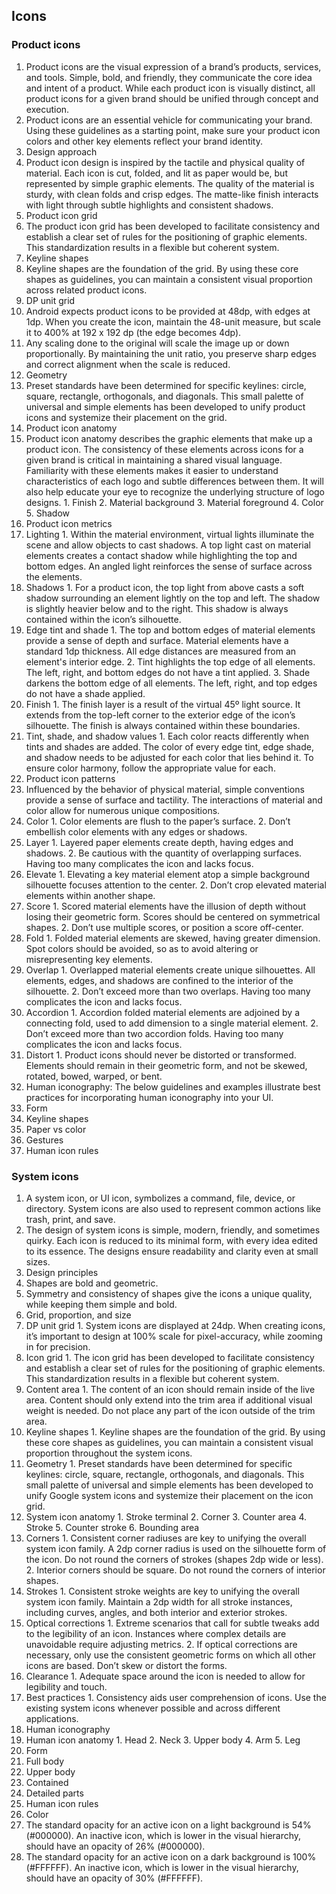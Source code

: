## Icons

### Product icons
1. Product icons are the visual expression of a brand’s products, services, and tools. Simple, bold, and friendly, they communicate the core idea and intent of a product. While each product icon is visually distinct, all product icons for a given brand should be unified through concept and execution.
2. Product icons are an essential vehicle for communicating your brand. Using these guidelines as a starting point, make sure your product icon colors and other key elements reflect your brand identity.
3. Design approach
  1. Product icon design is inspired by the tactile and physical quality of material. Each icon is cut, folded, and lit as paper would be, but represented by simple graphic elements. The quality of the material is sturdy, with clean folds and crisp edges. The matte-like finish interacts with light through subtle highlights and consistent shadows.
4. Product icon grid
  1. The product icon grid has been developed to facilitate consistency and establish a clear set of rules for the positioning of graphic elements. This standardization results in a flexible but coherent system.
5. Keyline shapes
  1. Keyline shapes are the foundation of the grid. By using these core shapes as guidelines, you can maintain a consistent visual proportion across related product icons.
6. DP unit grid
  1. Android expects product icons to be provided at 48dp, with edges at 1dp. When you create the icon, maintain the 48-unit measure, but scale it to 400% at 192 x 192 dp (the edge becomes 4dp).
  2. Any scaling done to the original will scale the image up or down proportionally. By maintaining the unit ratio, you preserve sharp edges and correct alignment when the scale is reduced.
7. Geometry
  1. Preset standards have been determined for specific keylines: circle, square, rectangle, orthogonals, and diagonals. This small palette of universal and simple elements has been developed to unify product icons and systemize their placement on the grid.
8. Product icon anatomy
  1. Product icon anatomy describes the graphic elements that make up a product icon. The consistency of these elements across icons for a given brand is critical in maintaining a shared visual language. Familiarity with these elements makes it easier to understand characteristics of each logo and subtle differences between them. It will also help educate your eye to recognize the underlying structure of logo designs.
    1. Finish
    2. Material background
    3. Material foreground
    4. Color
    5. Shadow
9. Product icon metrics
  1. Lighting
    1. Within the material environment, virtual lights illuminate the scene and allow objects to cast shadows. A top light cast on material elements creates a contact shadow while highlighting the top and bottom edges. An angled light reinforces the sense of surface across the elements.
  2. Shadows
    1. For a product icon, the top light from above casts a soft shadow surrounding an element lightly on the top and left. The shadow is slightly heavier below and to the right. This shadow is always contained within the icon’s silhouette.
  3. Edge tint and shade
    1. The top and bottom edges of material elements provide a sense of depth and surface. Material elements have a standard 1dp thickness. All edge distances are measured from an element's interior edge. 
    2. Tint highlights the top edge of all elements. The left, right, and bottom edges do not have a tint applied. 
    3. Shade darkens the bottom edge of all elements. The left, right, and top edges do not have a shade applied.
  4. Finish
    1. The finish layer is a result of the virtual 45º light source. It extends from the top-left corner to the exterior edge of the icon’s silhouette. The finish is always contained within these boundaries.
  5. Tint, shade, and shadow values
    1. Each color reacts differently when tints and shades are added. The color of every edge tint, edge shade, and shadow needs to be adjusted for each color that lies behind it. To ensure color harmony, follow the appropriate value for each.
10. Product icon patterns
  1. Influenced by the behavior of physical material, simple conventions provide a sense of surface and tactility. The interactions of material and color allow for numerous unique compositions.
  2. Color
    1. Color elements are flush to the paper’s surface.
    2. Don’t embellish color elements with any edges or shadows.
  3. Layer
    1. Layered paper elements create depth, having edges and shadows.
    2. Be cautious with the quantity of overlapping surfaces. Having too many complicates the icon and lacks focus.
  4. Elevate
    1. Elevating a key material element atop a simple background silhouette focuses attention to the center.
    2. Don’t crop elevated material elements within another shape.
  5. Score
    1. Scored material elements have the illusion of depth without losing their geometric form. Scores should be centered on symmetrical shapes.
    2. Don’t use multiple scores, or position a score off-center.
  6. Fold
    1. Folded material elements are skewed, having greater dimension. Spot colors should be avoided, so as to avoid altering or misrepresenting key elements.
  7. Overlap
    1. Overlapped material elements create unique silhouettes. All elements, edges, and shadows are confined to the interior of the silhouette.
    2. Don’t exceed more than two overlaps. Having too many complicates the icon and lacks focus.
  8. Accordion
    1. Accordion folded material elements are adjoined by a connecting fold, used to add dimension to a single material element.
    2. Don’t exceed more than two accordion folds. Having too many complicates the icon and lacks focus.
  9. Distort
    1. Product icons should never be distorted or transformed. Elements should remain in their geometric form, and not be skewed, rotated, bowed, warped, or bent.
11. Human iconography: The below guidelines and examples illustrate best practices for incorporating human iconography into your UI.
  1. Form
  2. Keyline shapes
  3. Paper vs color
  4. Gestures
  5. Human icon rules

### System icons
1. A system icon, or UI icon, symbolizes a command, file, device, or directory. System icons are also used to represent common actions like trash, print, and save.
2. The design of system icons is simple, modern, friendly, and sometimes quirky. Each icon is reduced to its minimal form, with every idea edited to its essence. The designs ensure readability and clarity even at small sizes.
3. Design principles
  1. Shapes are bold and geometric.
  2. Symmetry and consistency of shapes give the icons a unique quality, while keeping them simple and bold.
4. Grid, proportion, and size
  1. DP unit grid
    1. System icons are displayed at 24dp. When creating icons, it’s important to design at 100% scale for pixel-accuracy, while zooming in for precision.
  2. Icon grid
    1. The icon grid has been developed to facilitate consistency and establish a clear set of rules for the positioning of graphic elements. This standardization results in a flexible but coherent system.
  3. Content area
    1. The content of an icon should remain inside of the live area. Content should only extend into the trim area if additional visual weight is needed. Do not place any part of the icon outside of the trim area.
  4. Keyline shapes
    1. Keyline shapes are the foundation of the grid. By using these core shapes as guidelines, you can maintain a consistent visual proportion throughout the system icons.
  5. Geometry
    1. Preset standards have been determined for specific keylines: circle, square, rectangle, orthogonals, and diagonals. This small palette of universal and simple elements has been developed to unify Google system icons and systemize their placement on the icon grid.
  6. System icon anatomy
    1. Stroke terminal
    2. Corner
    3. Counter area
    4. Stroke
    5. Counter stroke
    6. Bounding area
  7. Corners
    1. Consistent corner radiuses are key to unifying the overall system icon family. A 2dp corner radius is used on the silhouette form of the icon. Do not round the corners of strokes (shapes 2dp wide or less).
    2. Interior corners should be square. Do not round the corners of interior shapes.
  8. Strokes
    1. Consistent stroke weights are key to unifying the overall system icon family. Maintain a 2dp width for all stroke instances, including curves, angles, and both interior and exterior strokes.
  9. Optical corrections
    1. Extreme scenarios that call for subtle tweaks add to the legibility of an icon. Instances where complex details are unavoidable require adjusting metrics.
    2. If optical corrections are necessary, only use the consistent geometric forms on which all other icons are based. Don’t skew or distort the forms.
  10. Clearance
    1. Adequate space around the icon is needed to allow for legibility and touch.  
  11. Best practices
    1. Consistency aids user comprehension of icons. Use the existing system icons whenever possible and across different applications.
5. Human iconography
  1. Human icon anatomy
    1. Head
    2. Neck
    3. Upper body
    4. Arm
    5. Leg
  2. Form
  3. Full body
  4. Upper body
  5. Contained
  6. Detailed parts
  7. Human icon rules
6. Color
  1. The standard opacity for an active icon on a light background is 54% (#000000). An inactive icon, which is lower in the visual hierarchy, should have an opacity of 26% (#000000).
  2. The standard opacity for an active icon on a dark background is 100% (#FFFFFF). An inactive icon, which is lower in the visual hierarchy, should have an opacity of 30% (#FFFFFF).
